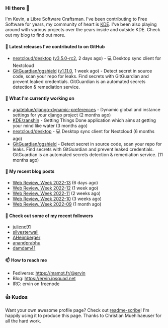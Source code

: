 ### Hi there 👋

I'm Kevin, a Libre Software Craftsman. I've been contributing to Free Software for years,
my community of heart is [KDE](https://kde.org). I've been also playing around with various
projects over the years inside and outside KDE. Check out my blog to find out more.

#### 🔭 Latest releases I've contributed to on GitHub

- [nextcloud/desktop](https://github.com/nextcloud/desktop) ([v3.5.0-rc2](https://github.com/nextcloud/desktop/releases/tag/v3.5.0-rc2), 2 days ago) - 💻 Desktop sync client for Nextcloud
- [GitGuardian/ggshield](https://github.com/GitGuardian/ggshield) ([v1.11.0](https://github.com/GitGuardian/ggshield/releases/tag/v1.11.0), 1 week ago) - Detect secret in source code, scan your repo for leaks. Find secrets with GitGuardian and prevent leaked credentials. GitGuardian is an automated secrets detection &amp; remediation service.

#### 🌱 What I'm currently working on

- [agateblue/django-dynamic-preferences](https://github.com/agateblue/django-dynamic-preferences) - Dynamic global and instance settings for your django project (2 months ago)
- [KDE/zanshin](https://github.com/KDE/zanshin) - Getting Things Done application which aims at getting your mind like water (3 months ago)
- [nextcloud/desktop](https://github.com/nextcloud/desktop) - 💻 Desktop sync client for Nextcloud (6 months ago)
- [GitGuardian/ggshield](https://github.com/GitGuardian/ggshield) - Detect secret in source code, scan your repo for leaks. Find secrets with GitGuardian and prevent leaked credentials. GitGuardian is an automated secrets detection &amp; remediation service. (11 months ago)

#### 📜 My recent blog posts

- [Web Review, Week 2022-13](https://ervin.ipsquad.net/blog/2022/04/01/web-review-week-2022-13/) (6 days ago)
- [Web Review, Week 2022-12](https://ervin.ipsquad.net/blog/2022/03/25/web-review-week-2022-12/) (1 week ago)
- [Web Review, Week 2022-11](https://ervin.ipsquad.net/blog/2022/03/18/web-review-week-2022-11/) (2 weeks ago)
- [Web Review, Week 2022-10](https://ervin.ipsquad.net/blog/2022/03/11/web-review-week-2022-10/) (3 weeks ago)
- [Web Review, Week 2022-09](https://ervin.ipsquad.net/blog/2022/03/04/web-review-week-2022-09/) (1 month ago)

#### 👯 Check out some of my recent followers

- [julienc91](https://github.com/julienc91)
- [silvesterwali](https://github.com/silvesterwali)
- [AHeimberger](https://github.com/AHeimberger)
- [anandprabhu](https://github.com/anandprabhu)
- [damdam41](https://github.com/damdam41)

#### 📫 How to reach me

- Fediverse: https://mamot.fr/@ervin
- Blog: https://ervin.ipsquad.net
- IRC: ervin on freenode

### 👍 Kudos

Want your own awesome profile page? Check out [readme-scribe](https://github.com/muesli/readme-scribe)!
I'm happily using it to produce this page. Thanks to Christian Muehlhaeuser for all the hard work.

